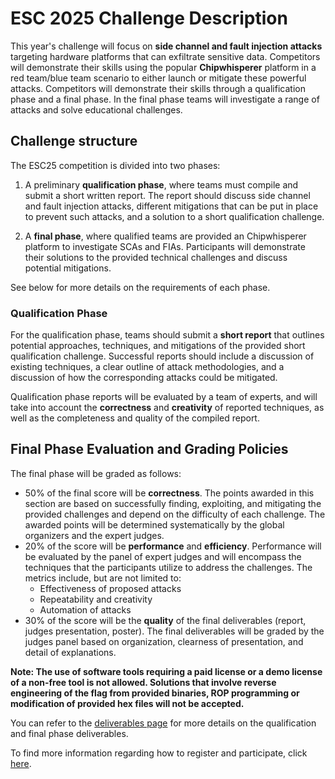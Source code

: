 ESC 2025 Challenge Description
==============================

This year's challenge will focus on **side channel and fault injection attacks** targeting hardware platforms that can exfiltrate sensitive data. Competitors will demonstrate their skills using the popular **Chipwhisperer** platform in a red team/blue team scenario to either launch or mitigate these powerful attacks. Competitors will demonstrate their skills through a qualification phase and a final phase. In the final phase teams will investigate a range of attacks and solve educational challenges.

## Challenge structure

The ESC25 competition is divided into two phases:

1. A preliminary **qualification phase**, where teams must compile and submit a short written report. The report should discuss side channel and fault injection attacks, different mitigations that can be put in place to prevent such attacks, and a solution to a short qualification challenge. 


2. A **final phase**, where qualified teams are provided an Chipwhisperer platform to investigate SCAs and FIAs. Participants will demonstrate their solutions to the provided technical challenges and discuss potential mitigations.

See below for more details on the requirements of each phase.


### Qualification Phase

For the qualification phase, teams should submit a **short report** that outlines potential approaches, techniques, and mitigations of the provided short qualification challenge. Successful reports should include a discussion of existing techniques, a clear outline of attack methodologies, and a discussion of how the corresponding attacks could be mitigated.

Qualification phase reports will be evaluated by a team of experts, and will take into account the **correctness** and **creativity** of reported techniques, as well as the completeness and quality of the compiled report.

## Final Phase Evaluation and Grading Policies

The final phase will be graded as follows:
- 50% of the final score will be **correctness**. The points awarded in this section are based on successfully finding, exploiting, and  mitigating the provided challenges and depend on the difficulty of each challenge. The awarded points will be determined systematically by the global organizers and the expert judges.
- 20% of the score will be **performance** and **efficiency**. Performance will be evaluated by the panel of expert judges and will encompass the techniques that the participants utilize to address the challenges. The metrics include, but are not limited to:
    - Effectiveness of proposed attacks
    - Repeatability and creativity
    - Automation of attacks
- 30% of the score will be the **quality** of the final deliverables (report, judges presentation, poster). The final deliverables will be graded by the judges panel based on organization, clearness of presentation, and detail of explanations.

 **Note:
 The use of software tools requiring a paid license or a demo license of a non-free tool is not allowed.
 Solutions that involve reverse engineering of the flag from provided binaries, ROP programming or modification of provided hex files will not be accepted.**


You can refer to the [deliverables page](deliverables.md) for more details on the qualification and final phase deliverables.
<!-- , and the [Final Phase page](Final_Phase.md) for details about how to get started with this year's challenges. -->

To find more information regarding how to register and participate, click [here](logistics.md).


